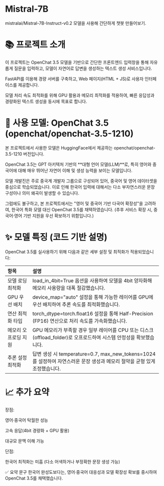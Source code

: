 # Mistral-7B
mistralai/Mistral-7B-Instruct-v0.2 모델을 사용해 간단하게 챗봇 만들어보기.
# 📚 프로젝트 소개
이 프로젝트는 OpenChat 3.5 모델을 기반으로
간단한 프론트엔드 입력창을 통해 자유롭게 질문을 입력하고,
모델이 자연어로 답변을 생성하는 텍스트 생성 서비스입니다.

FastAPI를 이용해 경량 서버를 구축하고,
Web 페이지(HTML + JS)로 사용자 인터페이스를 제공합니다.

모델 처리 속도 최적화를 위해 GPU 활용과 메모리 최적화를 적용하여,
빠른 응답성과 경량화된 텍스트 생성을 동시에 목표로 합니다.

# 🧠 사용 모델: OpenChat 3.5 (openchat/openchat-3.5-1210)
본 프로젝트에서 사용한 모델은 HuggingFace에서 제공하는
openchat/openchat-3.5-1210 버전입니다.

OpenChat 3.5는 GPT 아키텍처 기반의 **대형 언어 모델(LLM)**로,
특히 영어와 중국어에 대해 매우 뛰어난 자연어 이해 및 생성 능력을 보이는 모델입니다.

모델 개발진은 주로 중국계 개발자 그룹으로 구성되어 있어,
중국어 및 영어 데이터셋을 중심으로 학습되었습니다.
이로 인해 한국어 입력에 대해서는 다소 부자연스러운 문장 구성이나 의미 왜곡이 발생할 수 있습니다.

그럼에도 불구하고,
본 프로젝트에서는 "영어 및 중국어 기반 다국어 확장성"을 고려하여,
한국어 특화 모델 대신 OpenChat 3.5를 채택하였습니다.
(추후 서비스 확장 시, 중국어·영어 기반 지원을 우선 확보하기 위함입니다.)

# ✨ 모델 특징 (코드 기반 설명)
OpenChat 3.5를 실사용하기 위해 다음과 같은 세부 설정 및 최적화가 적용되었습니다:

| 항목 | 설명 |
|:---|:---|
| 모델 로딩 최적화 | load_in_4bit=True 옵션을 사용하여 모델을 4bit 양자화해 메모리 사용량을 대폭 절감했습니다. |
| GPU 우선 배치 | device_map="auto" 설정을 통해 가능한 레이어를 GPU에 우선 배치하여 추론 속도를 최적화했습니다. |
| 연산 최적화 타입 | torch_dtype=torch.float16 설정을 통해 Half-Precision (FP16) 연산으로 처리 속도를 가속화했습니다. |
| 메모리 오프로딩 지원 | GPU 메모리가 부족할 경우 일부 레이어를 CPU 또는 디스크(offload_folder)로 오프로드하여 시스템 안정성을 확보했습니다. |
| 추론 설정 최적화 | 답변 생성 시 temperature=0.7, max_new_tokens=1024를 설정하여 자연스러운 문장 생성과 메모리 절약을 균형 있게 조정했습니다. |


# 📈 추가 요약
장점:

영어·중국어 탁월한 성능

고속 응답(4bit 경량화 + GPU 활용)

대규모 문맥 이해 가능

단점:

한국어 최적화는 미흡 (다소 어색하거나 부정확한 문장 생성 가능)

✅ 요약 문구
한국어 완성도보다는, 영어·중국어 대응성과 모델 확장성 확보를 중시하여 OpenChat 3.5를 채택했습니다.

